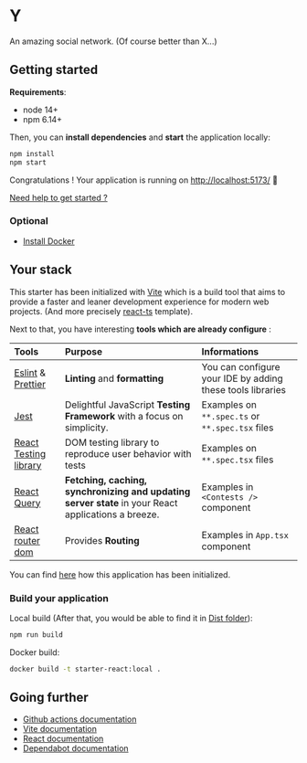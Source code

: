 # Y

An amazing social network. (Of course better than X...)

## Getting started

**Requirements**:

- node 14+
- npm 6.14+

Then, you can **install dependencies** and **start** the application locally:

```bash
npm install
npm start
```

Congratulations ! Your application is running on [http://localhost:5173/](http://localhost:5173/) 🎉

[Need help to get started ?](./doc/getting_started.md)

### Optional

- [Install Docker](https://docs.docker.com/engine/install/ubuntu/#installation-methods)

## Your stack

This starter has been initialized with [Vite](https://vitejs.dev/) which is a build tool that aims to provide a faster and leaner development experience for modern web projects. (And more precisely [react-ts](https://stackblitz.com/edit/vitejs-vite-n1nea3?file=index.html&terminal=dev) template).

Next to that, you have interesting **tools which are already configure** :

| Tools                                                                                  | Purpose                                                                                             | Informations                                               |
| :------------------------------------------------------------------------------------- | :-------------------------------------------------------------------------------------------------- | :--------------------------------------------------------- |
| [Eslint](https://eslint.org/) & [Prettier](https://prettier.io/)                       | **Linting** and **formatting**                                                                      | You can configure your IDE by adding these tools libraries |
| [Jest](https://jestjs.io/)                                                             | Delightful JavaScript **Testing Framework** with a focus on simplicity.                             | Examples on `**.spec.ts` or `**.spec.tsx` files            |
| [React Testing library](https://testing-library.com/docs/react-testing-library/intro/) | DOM testing library to reproduce user behavior with tests                                           | Examples on `**.spec.tsx` files                            |
| [React Query](https://tanstack.com/query/v4/docs/adapters/react-query)                 | **Fetching, caching, synchronizing and updating server state** in your React applications a breeze. | Examples in `<Contests />` component                       |
| [React router dom](https://reactrouter.com/en/main/start/overview)                     | Provides **Routing**                                                                                | Examples in `App.tsx` component                            |

You can find [here](./doc/initialization.md) how this application has been initialized.

### Build your application

Local build (After that, you would be able to find it in [Dist folder](./dist)):

```bash
npm run build
```

Docker build:

```bash
docker build -t starter-react:local .
```

## Going further

- [Github actions documentation](https://docs.github.com/en/actions)
- [Vite documentation](https://vitejs.dev/guide/)
- [React documentation](https://reactjs.org/tutorial/tutorial.html)
- [Dependabot documentation](https://docs.github.com/en/code-security/dependabot/dependabot-version-updates/configuration-options-for-the-dependabot.yml-file)
